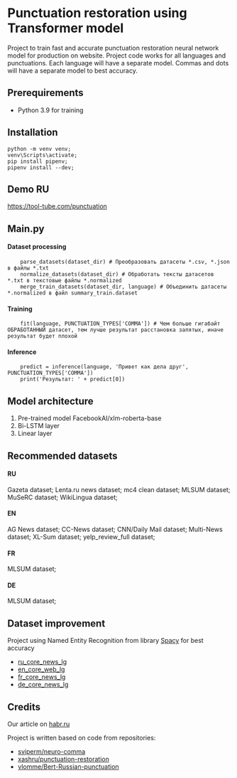 # Punctuation restoration using Transformer model
Project to train fast and accurate punctuation restoration neural network model for production on website. Project code works for all languages ​​and punctuations. Each language will have a separate model. Commas and dots will have a separate model to best accuracy.

## Prerequirements
* Python 3.9 for training

## Installation
```
python -m venv venv;
venv\Scripts\activate;
pip install pipenv;
pipenv install --dev;
```

## Demo RU
https://tool-tube.com/punctuation

## Main.py
#### Dataset processing
```
    parse_datasets(dataset_dir) # Преобразовать датасеты *.csv, *.json в файлы *.txt
    normalize_datasets(dataset_dir) # Обработать тексты датасетов  *.txt в текстовые файлы *.normalized
    merge_train_datasets(dataset_dir, language) # Объединить датасеты *.normalized в файл summary_train.dataset
```
#### Training
```
    fit(language, PUNCTUATION_TYPES['COMMA']) # Чем больше гигабайт ОБРАБОТАННЫЙ датасет, тем лучше результат расстановка запятых, иначе результат будет плохой
```
#### Inference
```
    predict = inference(language, 'Привет как дела друг', PUNCTUATION_TYPES['COMMA'])
    print('Результат: ' + predict[0])
```

## Model architecture
1) Pre-trained model FacebookAI/xlm-roberta-base
2) Bi-LSTM layer
3) Linear layer

## Recommended datasets
#### RU
Gazeta dataset; Lenta.ru news dataset; mc4 clean dataset; MLSUM dataset; MuSeRC dataset; WikiLingua dataset;
#### EN
AG News dataset; CC-News dataset; CNN/Daily Mail dataset; Multi-News dataset; XL-Sum dataset; yelp_review_full dataset;
#### FR
MLSUM dataset;
#### DE
MLSUM dataset;

## Dataset improvement
Project using Named Entity Recognition from library [Spacy](https://spacy.io) for best accuracy
- [ru_core_news_lg](https://spacy.io/models/ru)
- [en_core_web_lg](https://spacy.io/models/en)
- [fr_core_news_lg](https://spacy.io/models/fr)
- [de_core_news_lg](https://spacy.io/models/de)

## Credits
Our article on [habr.ru](https://habr.ru)

Project is written based on code from repositories: 
- [sviperm/neuro-comma](https://github.com/sviperm/neuro-comma)
- [xashru/punctuation-restoration](https://github.com/xashru/punctuation-restoration)
- [vlomme/Bert-Russian-punctuation](https://github.com/vlomme/Bert-Russian-punctuation)
